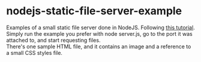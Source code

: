 # nodejs-static-file-server-example
 Examples of a small static file server done in NodeJS.
 Following <a href="https://adrianmejia.com/building-a-node-js-static-file-server-files-over-http-using-es6/">this tutorial</a>.<br>
 Simply run the example you prefer with node server.js, go to the port it was attached to, and start requesting files.<br>
 There's one sample HTML file, and it contains an image and a reference to a small CSS styles file.

